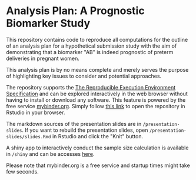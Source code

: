 # Analysis Plan: A Prognostic Biomarker Study

This repository contains code to reproduce all computations for the outline of an
analysis plan for a hypothetical submission study with the aim of demonstrating 
that a biomarker "AB" is indeed prognostic of preterm deliveries in pregnant women.

This analysis plan is by no means complete and merely serves the purpose of 
highlighting key issues to consider and potential approaches.

The repository supports the [The Reproducible Execution Environment Specification](https://repo2docker.readthedocs.io/en/latest/specification.html) 
and can be explored interactively in the web browser without having to install or download any software.
This feature is powered by the free service [mybinder.org](https://mybinder.org/). 
Simply follow [this link]([https://mybinder.org/v2/gh/kkmann/preterm-biomarker-study-sap-outline/main?urlpath=rstudio) to open the repository in Rstudio in your browser.

The markdown sources of the presentation slides are in `/presentation-slides`.
If you want to rebuild the presentation slides, open `/presentation-slides/slides.Rmd` in Rstudio and click the "Knit" button.

A shiny app to interactively conduct the sample size calculation is available in
`/shiny` and can be accesses [here](https://mybinder.org/v2/gh/kkmann/preterm-biomarker-study-sap-outline/main?urlpath=shiny%2Fshiny%2Fsample-size-and-power%2F).

Please note that mybinder.org is a free service and startup times might take few seconds.